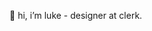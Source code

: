 👋 hi, i’m luke - designer at clerk. 

<!---
lukeclerk/lukeclerk is a ✨ special ✨ repository because its `README.md` (this file) appears on your GitHub profile.
You can click the Preview link to take a look at your changes.
--->
